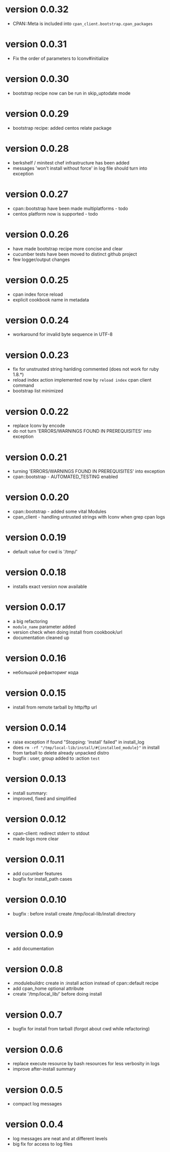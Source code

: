 # version 0.0.32
- CPAN::Meta is included into `cpan_client.bootstrap.cpan_packages`  

# version 0.0.31
- Fix the order of parameters to Iconv#initialize

# version 0.0.30
- bootstrap recipe now can be run in skip_uptodate mode

# version 0.0.29
- bootstrap recipe: added centos relate package

# version 0.0.28
- berkshelf / minitest chef infrastructure has been added 
- messages 'won't install without force' in log file should turn into exception


# version 0.0.27
- cpan::bootstrap have been made multiplatforms - todo
- centos platform now is supported - todo

# version 0.0.26
- have made bootstrap recipe more concise and clear
- cucumber tests have been moved to distinct github project
- few logger/output changes

# version 0.0.25
- cpan index force reload
- explicit cookbook name in metadata

# version 0.0.24
- workaround for invalid byte sequence in UTF-8

# version 0.0.23
- fix for unstrusted string hanlding commented (does not work for ruby 1.8.*)
- reload index action implemented now by `reload index` cpan client command
- bootstrap list minimized

# version 0.0.22
- replace Iconv by encode
- do not turn 'ERRORS/WARNINGS FOUND IN PREREQUISITES'  into exception

# version 0.0.21
- turning 'ERRORS/WARNINGS FOUND IN PREREQUISITES' into exception
- cpan::bootstrap - AUTOMATED_TESTING enabled

# version 0.0.20
- cpan::bootstrap - added some vital Modules 
- cpan_client - handling untrusted strings with Iconv when grep cpan logs

# version 0.0.19
- default value for cwd is '/tmp/'

# version 0.0.18
- installs exact version now available

# version 0.0.17
- a big refactoring
- `module_name` parameter added 
- version check when doing install from cookbook/url
- documentation cleaned up 


# version 0.0.16
- небольшой рефакторинг кода 

# version 0.0.15
- install from remote tarball by http/ftp url

# version 0.0.14
- raise exception if found "Stopping: 'install' failed" in install_log
- does `rm -rf "/tmp/local-lib/install/#{installed_module}"` in install from tarball to delete already unpacked distro
- bugfix : user, group added to :action `test`

# version 0.0.13
- install summary:
 - improved, fixed and simplified

# version 0.0.12
 - cpan-client: redirect stderr to stdout 
 - made logs more clear
 
# version 0.0.11
 - add cucumber features
 - bugfix for install_path cases
 
# version 0.0.10
 - bugfix : before install create /tmp/local-lib/install directory

# version 0.0.9
 - add documentation
 
# version 0.0.8
 - .modulebuildrc create in :install action instead of cpan::default recipe
 - add cpan_home optional attribute
 - create '/tmp/local_lib/' before doing install

# version 0.0.7
 - bugfix for install from tarball (forgot about cwd while refactoring)
 
# version 0.0.6
 - replace execute resource by bash resources for less verbosity in logs
 - improve after-install summary
 
# version 0.0.5
 - compact log messages

# version 0.0.4
 - log messages are neat and at different levels
 - big fix for access to log files 
 
